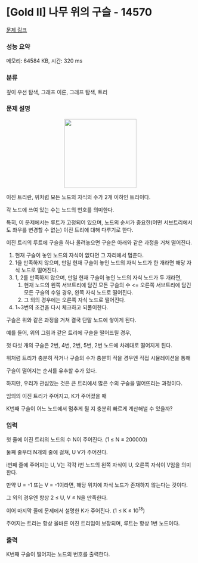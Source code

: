 # [Gold II] 나무 위의 구슬 - 14570 

[문제 링크](https://www.acmicpc.net/problem/14570) 

### 성능 요약

메모리: 64584 KB, 시간: 320 ms

### 분류

깊이 우선 탐색, 그래프 이론, 그래프 탐색, 트리

### 문제 설명

<p style="text-align:center"><img alt="" src="https://onlinejudgeimages.s3-ap-northeast-1.amazonaws.com/problem/14570/1.png" style="height:185px; width:193px"></p>

<p>이진 트리란, 위처럼 모든 노드의 자식의 수가 2개 이하인 트리이다.</p>

<p>각 노드에 쓰여 있는 수는 노드의 번호를 의미한다.</p>

<p>특히, 이 문제에서는 루트가 고정되어 있으며, 노드의 순서가 중요한(어떤 서브트리에서도 좌우를 변경할 수 없는) 이진 트리에 대해 다루기로 한다.</p>

<p>이진 트리의 루트에 구슬을 하나 올려놓으면 구슬은 아래와 같은 과정을 거쳐 떨어진다.</p>

<ol>
	<li>현재 구슬이 놓인 노드의 자식이 없다면 그 자리에서 멈춘다.</li>
	<li>1을 만족하지 않으며, 만일 현재 구슬이 놓인 노드의 자식 노드가 한 개라면 해당 자식 노드로 떨어진다.</li>
	<li>1, 2를 만족하지 않으며, 만일 현재 구슬이 놓인 노드의 자식 노드가 두 개라면,
	<ol>
		<li>현재 노드의 왼쪽 서브트리에 담긴 모든 구슬의 수 <= 오른쪽 서브트리에 담긴 모든 구슬의 수일 경우, 왼쪽 자식 노드로 떨어진다.</li>
		<li>그 외의 경우에는 오른쪽 자식 노드로 떨어진다.</li>
	</ol>
	</li>
	<li>1~3번의 조건을 다시 체크하고 되풀이한다.</li>
</ol>

<p>구슬은 위와 같은 과정을 거쳐 결국 단말 노드에 쌓이게 된다.</p>

<p>예를 들어, 위의 그림과 같은 트리에 구슬을 떨어뜨릴 경우,</p>

<p>첫 다섯 개의 구슬은 2번, 4번, 2번, 5번, 2번 노드에 차례대로 떨어지게 된다.</p>

<p>위처럼 트리가 충분히 작거나 구슬의 수가 충분히 적을 경우엔 직접 시뮬레이션을 통해</p>

<p>구슬이 떨어지는 순서를 유추할 수가 있다.</p>

<p>하지만, 우리가 관심있는 것은 큰 트리에서 많은 수의 구슬을 떨어뜨리는 과정이다.</p>

<p>임의의 이진 트리가 주어지고, K가 주어졌을 때</p>

<p>K번째 구슬이 어느 노드에서 멈추게 될 지 충분히 빠르게 계산해낼 수 있을까?</p>

### 입력 

 <p>첫 줄에 이진 트리의 노드의 수 N이 주어진다. (1 ≤ N ≤ 200000)</p>

<p>둘째 줄부터 N개의 줄에 걸쳐, U V가 주어진다.</p>

<p>i번째 줄에 주어지는 U, V는 각각 i번 노드의 왼쪽 자식이 U, 오른쪽 자식이 V임을 의미한다.</p>

<p>만약 U = -1 또는 V = -1이라면, 해당 위치에 자식 노드가 존재하지 않는다는 것이다.</p>

<p>그 외의 경우엔 항상 2 ≤ U, V ≤ N을 만족한다.</p>

<p>이어 마지막 줄에 문제에서 설명한 K가 주어진다. (1 ≤ K ≤ 10<sup>18</sup>)</p>

<p>주어지는 트리는 항상 올바른 이진 트리임이 보장되며, 루트는 항상 1번 노드이다.</p>

### 출력 

 <p>K번째 구슬이 떨어지는 노드의 번호를 출력한다.</p>

